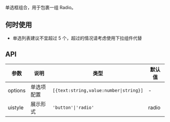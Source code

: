 单选框组合，用于包裹一组 Radio。

## 何时使用

- 单选列表建议不宜超过 5 个，超过的情况请考虑使用下拉组件代替

## API

| 参数    | 说明       | 类型                                   | 默认值 |
| ------- | ---------- | -------------------------------------- | ------ |
| options | 单选项配置 | `[{text:string,value:number\|string}]` | -      |
| uistyle | 展示形式   | `'button'\|'radio'`                    | radio  |
